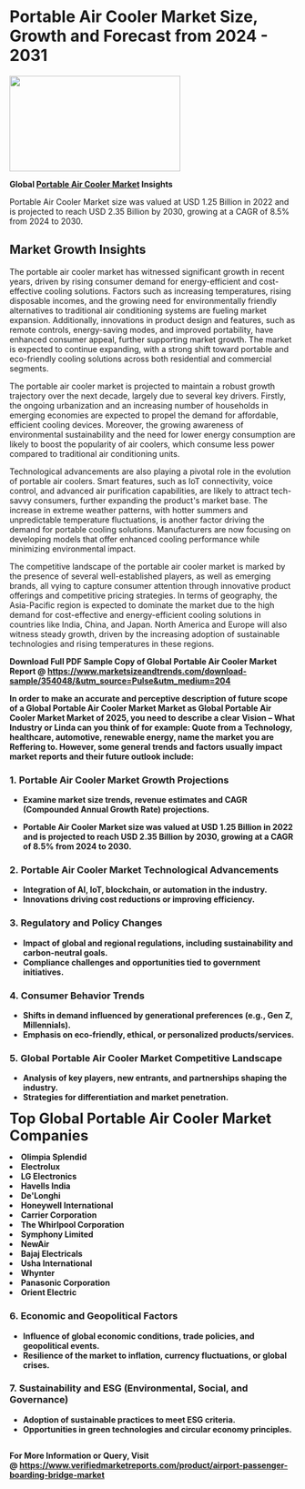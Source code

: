 <H1>Portable Air Cooler Market Size, Growth and Forecast from 2024 - 2031</H1><img class="aligncenter size-medium wp-image-584254" src="https://thirdeyenews.in/wp-content/uploads/2024/09/Global-Market-Research-300x168.jpeg" alt="" width="300" height="168" /><p><strong>Global&nbsp;<a href="https://www.marketsizeandtrends.com/download-sample/354048/&amp;utm_source=Pulse&amp;utm_medium=204">Portable Air Cooler Market</a> Insights</strong></p><p>Portable Air Cooler Market size was valued at USD 1.25 Billion in 2022 and is projected to reach USD 2.35 Billion by 2030, growing at a CAGR of 8.5% from 2024 to 2030.</p><p><h2>Market Growth Insights</h2> <p>The portable air cooler market has witnessed significant growth in recent years, driven by rising consumer demand for energy-efficient and cost-effective cooling solutions. Factors such as increasing temperatures, rising disposable incomes, and the growing need for environmentally friendly alternatives to traditional air conditioning systems are fueling market expansion. Additionally, innovations in product design and features, such as remote controls, energy-saving modes, and improved portability, have enhanced consumer appeal, further supporting market growth. The market is expected to continue expanding, with a strong shift toward portable and eco-friendly cooling solutions across both residential and commercial segments.</p> <p><strong></strong></p> <p>The portable air cooler market is projected to maintain a robust growth trajectory over the next decade, largely due to several key drivers. Firstly, the ongoing urbanization and an increasing number of households in emerging economies are expected to propel the demand for affordable, efficient cooling devices. Moreover, the growing awareness of environmental sustainability and the need for lower energy consumption are likely to boost the popularity of air coolers, which consume less power compared to traditional air conditioning units.</p> <p>Technological advancements are also playing a pivotal role in the evolution of portable air coolers. Smart features, such as IoT connectivity, voice control, and advanced air purification capabilities, are likely to attract tech-savvy consumers, further expanding the product's market base. The increase in extreme weather patterns, with hotter summers and unpredictable temperature fluctuations, is another factor driving the demand for portable cooling solutions. Manufacturers are now focusing on developing models that offer enhanced cooling performance while minimizing environmental impact.</p> <p>The competitive landscape of the portable air cooler market is marked by the presence of several well-established players, as well as emerging brands, all vying to capture consumer attention through innovative product offerings and competitive pricing strategies. In terms of geography, the Asia-Pacific region is expected to dominate the market due to the high demand for cost-effective and energy-efficient cooling solutions in countries like India, China, and Japan. North America and Europe will also witness steady growth, driven by the increasing adoption of sustainable technologies and rising temperatures in these regions.</p> <p><strong></p><p><span class=""><strong>Download Full PDF Sample Copy of Global Portable Air Cooler Market Report</strong> @ <a href="https://www.marketsizeandtrends.com/download-sample/354048/&amp;utm_source=Pulse&amp;utm_medium=204" target="_blank">https://www.marketsizeandtrends.com/download-sample/354048/&amp;utm_source=Pulse&amp;utm_medium=204</a></span></p><p>In order to make an accurate and perceptive description of future scope of a Global&nbsp;Portable Air Cooler Market Market as Global&nbsp;Portable Air Cooler Market Market of 2025, you need to describe a clear Vision &ndash; What Industry or Linda can you think of for example: Quote from a Technology, healthcare, automotive, renewable energy, name the market you are Reffering to. However, some general trends and factors usually impact market reports and their future outlook include:</p><h3>1.&nbsp;<strong>Portable Air Cooler Market Growth Projections</strong></h3><ul><li>Examine market size trends, revenue estimates and CAGR (Compounded Annual Growth Rate) projections.</li><li><p>Portable Air Cooler Market size was valued at USD 1.25 Billion in 2022 and is projected to reach USD 2.35 Billion by 2030, growing at a CAGR of 8.5% from 2024 to 2030.</p></li></ul><h3>2.&nbsp;<strong>Portable Air Cooler Market Technological Advancements</strong></h3><ul><li>Integration of AI, IoT, blockchain, or automation in the industry.</li><li>Innovations driving cost reductions or improving efficiency.</li></ul><h3>3.&nbsp;<strong>Regulatory and Policy Changes</strong></h3><ul><li>Impact of global and regional regulations, including sustainability and carbon-neutral goals.</li><li>Compliance challenges and opportunities tied to government initiatives.</li></ul><h3>4.&nbsp;<strong>Consumer Behavior Trends</strong></h3><ul><li>Shifts in demand influenced by generational preferences (e.g., Gen Z, Millennials).</li><li>Emphasis on eco-friendly, ethical, or personalized products/services.</li></ul><h3>5.&nbsp;<strong>Global Portable Air Cooler Market Competitive Landscape</strong></h3><ul><li>Analysis of key players, new entrants, and partnerships shaping the industry.</li><li>Strategies for differentiation and market penetration.</li></ul><p data-pm-slice="1 1 []"><span style="color: inherit; font-family: inherit; font-size: 25px;">Top Global Portable Air Cooler Market Companies</span></p><div class="" data-test-id=""><p><li>Olimpia Splendid</li><li> Electrolux</li><li> LG Electronics</li><li> Havells India</li><li> De'Longhi</li><li> Honeywell International</li><li> Carrier Corporation</li><li> The Whirlpool Corporation</li><li> Symphony Limited</li><li> NewAir</li><li> Bajaj Electricals</li><li> Usha International</li><li> Whynter</li><li> Panasonic Corporation</li><li> Orient Electric</li></p></div><h3>6.&nbsp;<strong>Economic and Geopolitical Factors</strong></h3><ul><li>Influence of global economic conditions, trade policies, and geopolitical events.</li><li>Resilience of the market to inflation, currency fluctuations, or global crises.</li></ul><h3>7.&nbsp;<strong>Sustainability and ESG (Environmental, Social, and Governance)</strong></h3><ul><li>Adoption of sustainable practices to meet ESG criteria.</li><li>Opportunities in green technologies and circular economy principles.</li></ul><h2><strong style="font-size: 14px;">For More Information or Query, Visit @&nbsp;</strong><a style="background-color: #ffffff; font-size: 14px;" href="https://www.marketsizeandtrends.com/report/portable-air-cooler-market/" target="_blank">https://www.verifiedmarketreports.com/product/airport-passenger-boarding-bridge-market</a></h2>

